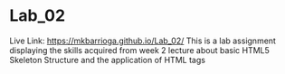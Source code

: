 # Lab_02
Live Link: https://mkbarrioga.github.io/Lab_02/
This is a lab assignment displaying the skills acquired from week 2 lecture about basic HTML5 Skeleton Structure and the application of HTML tags
